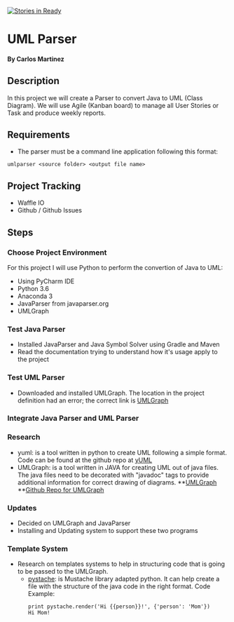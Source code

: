 [![Stories in Ready](https://badge.waffle.io/carlo379/UMLParser.png?label=ready&title=Ready)](http://waffle.io/carlo379/UMLParser)
# UML Parser
#### By Carlos Martinez

## Description
In this project we will create a Parser to convert Java to UML (Class Diagram).  We will use Agile (Kanban board) to manage all
User Stories or Task and produce weekly reports.

## Requirements
* The parser must be a command line application following this format:
```
umlparser <source folder> <output file name>
```

## Project Tracking
* Waffle IO
* Github / Github Issues

## Steps

### Choose Project Environment
For this project I will use Python to perform the convertion of Java to UML:
* Using PyCharm IDE
* Python 3.6
* Anaconda 3
* JavaParser from javaparser.org
* UMLGraph

### Test Java Parser
- Installed JavaParser and Java Symbol Solver using Gradle and Maven
- Read the documentation trying to understand how it's usage apply to the project

### Test UML Parser
- Downloaded and installed UMLGraph.  The location in the project definition had an error; the correct link is [UMLGraph](https://www.spinellis.gr/umlgraph/)
### Integrate Java Parser and UML Parser

### Research
* yuml: is a tool written in python to create UML following a simple format.  Code can be found at the github
repo at [yUML](https://github.com/wandernauta/yuml)
* UMLGraph: is a tool written in JAVA for creating UML out of java files.  The java files need to be decorated with
"javadoc" tags to provide additional information for correct drawing of diagrams.
**[UMLGraph](https://www.spinellis.gr/umlgraph/)
**[Github Repo for UMLGraph](https://github.com/dspinellis/UMLGraph)

### Updates
* Decided on UMLGraph and JavaParser
* Installing and Updating system to support these two programs

### Template System
* Research on templates systems to help in structuring code that is going to be passed to the UMLGraph.
  * [pystache](https://github.com/defunkt/pystache): is Mustache library adapted python.  It can help
    create a file with the structure of the java code in the right format.  Code Example:
    ```
    print pystache.render('Hi {{person}}!', {'person': 'Mom'})
    Hi Mom!
    ```

